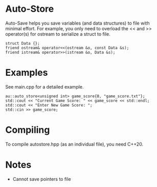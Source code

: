 # Auto-Store
Auto-Save helps you save variables (and data structures) to file with minimal effort. 
For example, you only need to overload the << and >> operator(s) for ostream to serialize a struct to file.
```
struct Data {};
friend ostream& operator<<(ostream &o, const Data &s);
friend istream& operator>>(istream &o, Data &s);
```

# Examples
See main.cpp for a detailed example.
```
au::auto_store<unsigned int> game_score{0, "game_score.txt"};
std::cout << "Current Game Score: " << game_score << std::endl;
std::cout << "Enter New Game Score: ";
std::cin >> game_score;
```

# Compiling
To compile autostore.hpp (as an individual file), you need C++20.

# Notes
- Cannot save pointers to file
